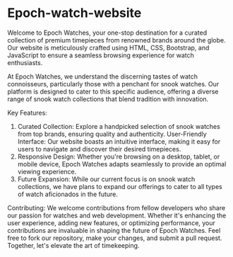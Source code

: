 # Epoch-watch-website
Welcome to Epoch Watches, your one-stop destination for a curated collection of premium timepieces from renowned brands around the globe. Our website is meticulously crafted using HTML, CSS, Bootstrap, and JavaScript to ensure a seamless browsing experience for watch enthusiasts.

At Epoch Watches, we understand the discerning tastes of watch connoisseurs, particularly those with a penchant for snook watches. Our platform is designed to cater to this specific audience, offering a diverse range of snook watch collections that blend tradition with innovation.


Key Features:

1. Curated Collection: Explore a handpicked selection of snook watches from top brands, ensuring quality and authenticity.
User-Friendly Interface: Our website boasts an intuitive interface, making it easy for users to navigate and discover their desired timepieces.
2. Responsive Design: Whether you're browsing on a desktop, tablet, or mobile device, Epoch Watches adapts seamlessly to provide an optimal viewing experience.
3. Future Expansion: While our current focus is on snook watch collections, we have plans to expand our offerings to cater to all types of watch aficionados in the future.


Contributing:
We welcome contributions from fellow developers who share our passion for watches and web development. Whether it's enhancing the user experience, adding new features, or optimizing performance, your contributions are invaluable in shaping the future of Epoch Watches. Feel free to fork our repository, make your changes, and submit a pull request. Together, let's elevate the art of timekeeping.
